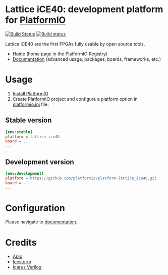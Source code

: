 # Lattice iCE40: development platform for [PlatformIO](http://platformio.org)
[![Build Status](https://travis-ci.org/platformio/platform-lattice_ice40.svg?branch=develop)](https://travis-ci.org/platformio/platform-lattice_ice40)
[![Build status](https://ci.appveyor.com/api/projects/status/4q0e67cy1ax5x67a/branch/develop?svg=true)](https://ci.appveyor.com/project/ivankravets/platform-lattice_ice40/branch/develop)

Lattice iCE40 are the first FPGAs fully usable by open source tools.

* [Home](https://registry.platformio.org/platforms/platformio/lattice_ice40) (home page in the PlatformIO Registry)
* [Documentation](https://docs.platformio.org/page/platforms/lattice_ice40.html) (advanced usage, packages, boards, frameworks, etc.)

# Usage

1. [Install PlatformIO](http://platformio.org)
2. Create PlatformIO project and configure a platform option in [platformio.ini](https://docs.platformio.org/page/projectconf.html) file:

## Stable version

```ini
[env:stable]
platform = lattice_ice40
board = ...
...
```

## Development version

```ini
[env:development]
platform = https://github.com/platformio/platform-lattice_ice40.git
board = ...
...
```

# Configuration

Please navigate to [documentation](https://docs.platformio.org/page/platforms/lattice_ice40.html).


# Credits

* [Apio](https://github.com/FPGAwars/apio)
* [Icestorm](http://www.clifford.at/icestorm/)
* [Icarus Verilog](http://iverilog.icarus.com/)
